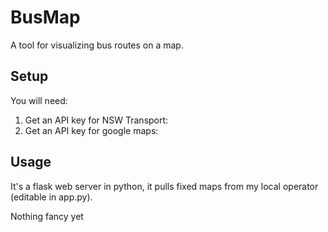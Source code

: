 # BusMap

A tool for visualizing bus routes on a map.

## Setup

You will need:

1. Get an API key for NSW Transport:
2. Get an API key for google maps:

## Usage

It's a flask web server in python, it pulls fixed maps from my local operator (editable in app.py).

Nothing fancy yet
